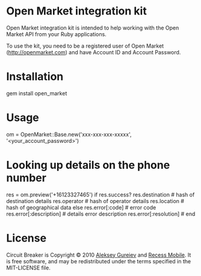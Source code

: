 Open Market integration kit
===========================

Open Market integration kit is intended to help working with the Open Market API
from your Ruby applications.

To use the kit, you need to be a registered user of Open Market (http://openmarket.com)
and have Account ID and Account Password.


Installation
============

  gem install open_market


Usage
=====

  om = OpenMarket::Base.new('xxx-xxx-xxx-xxxxx', '<your_account_password>')

  # Looking up details on the phone number
  res = om.preview('+16123327465')
  if res.success?
    res.destination         # hash of destination details
    res.operator            # hash of operator details
    res.location            # hash of geographical data
  else
    res.error[:code]        # error code
    res.error[:description] # details error description
    res.error[:resolution]  #
  end


License
=======

Circuit Breaker is Copyright © 2010 [Aleksey Gureiev](mailto:spyromus@noizeramp.com) and [Recess Mobile](http://recessmobile.com/).
It is free software, and may be redistributed under the terms specified in the MIT-LICENSE file.
